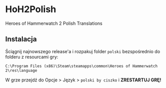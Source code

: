 # HoH2Polish
Heroes of Hammerwatch 2 Polish Translations


## Instalacja

Ściągnij najnowszego release'a i rozpakuj folder `polski` bezspośrednio do folderu z resourcami gry:

`C:\Program Files (x86)\Steam\steamapps\common\Heroes of Hammerwatch 2\res\language`

W grze przejdź do Opcje > Język > `polski by ciszko` i **ZRESTARTUJ GRĘ!**
